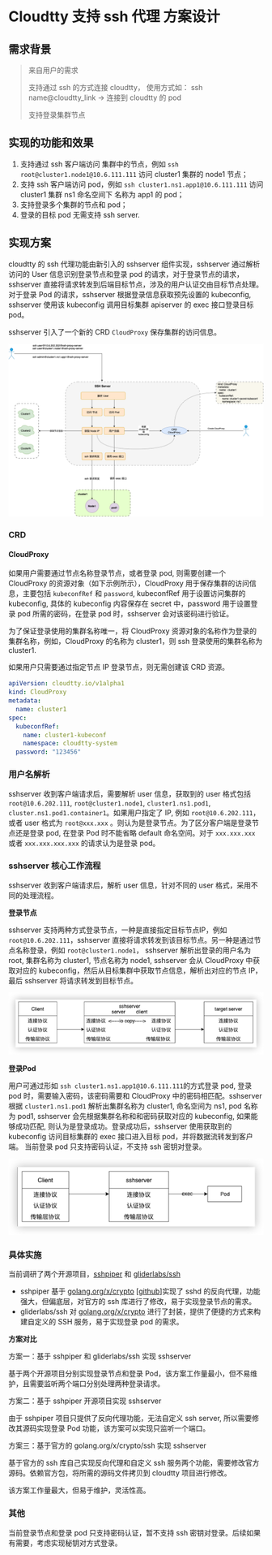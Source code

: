 # Cloudtty 支持 ssh 代理 方案设计

## 需求背景

> 来自用户的需求
> 
> 支持通过 ssh 的方式连接 cloudtty， 使用方式如： ssh name@cloudtty_link -> 连接到 cloudtty 的 pod 
> 
> 支持登录集群节点

## 实现的功能和效果
1. 支持通过 ssh 客户端访问 集群中的节点，例如 `ssh root@cluster1.node1@10.6.111.111` 访问 cluster1 集群的 node1 节点；
2. 支持 ssh 客户端访问 pod，例如 `ssh cluster1.ns1.app1@10.6.111.111` 访问 cluster1 集群 ns1 命名空间下 名称为 app1 的 pod；
3. 支持登录多个集群的节点和 pod；
4. 登录的目标 pod 无需支持 ssh server.

## 实现方案

cloudtty 的 ssh 代理功能由新引入的 sshserver 组件实现，sshserver 通过解析访问的 User 信息识别登录节点和登录 pod 的请求，对于登录节点的请求，sshserver 直接将请求转发到后端目标节点，涉及的用户认证交由目标节点处理。对于登录 Pod 的请求，sshserver 根据登录信息获取预先设置的 kubeconfig, sshserver 使用该 kubeconfig 调用目标集群 apiserver 的 exec 接口登录目标 pod。

sshserver 引入了一个新的 CRD `CloudProxy` 保存集群的访问信息。

![alt text](ssh-proxy-v3.drawio.png)


### CRD
#### CloudProxy 
如果用户需要通过节点名称登录节点，或者登录 pod, 则需要创建一个 CloudProxy 的资源对象（如下示例所示），CloudProxy 用于保存集群的访问信息，主要包括 `kubeconfRef` 和 `password`, kubeconfRef 用于设置访问集群的 kubeconfig, 具体的 kubeconfig 内容保存在 secret 中，password 用于设置登录 pod 所需的密码，在登录 pod 时，sshserver 会对该密码进行验证。

为了保证登录使用的集群名称唯一，将 CloudProxy 资源对象的名称作为登录的集群名称，例如，CloudProxy 的名称为 cluster1，则 ssh 登录使用的集群名称为 cluster1.

如果用户只需要通过指定节点 IP 登录节点，则无需创建该 CRD 资源。

```yaml
apiVersion: cloudtty.io/v1alpha1
kind: CloudProxy
metadata:
  name: cluster1
spec:
  kubeconfRef:
    name: cluster1-kubeconf 
    namespace: cloudtty-system
  password: "123456"
```

### 用户名解析

sshserver 收到客户端请求后，需要解析 user 信息，获取到的 user 格式包括 `root@10.6.202.111`, `root@cluster1.node1`, `cluster1.ns1.pod1`, `cluster.ns1.pod1.container1`。如果用户指定了 IP, 例如 `root@10.6.202.111`，或者 user 格式为 `root@xxx.xxx` 。则认为是登录节点。为了区分客户端是登录节点还是登录 pod, 在登录 Pod 时不能省略 default 命名空间。对于 `xxx.xxx.xxx` 或者 `xxx.xxx.xxx.xxx` 的请求认为是登录 pod。


### sshserver 核心工作流程
sshserver 收到客户端请求后，解析 user 信息，针对不同的 user 格式，采用不同的处理流程。

**登录节点**

sshserver 支持两种方式登录节点，一种是直接指定目标节点IP，例如 `root@10.6.202.111`，sshserver 直接将请求转发到该目标节点。另一种是通过节点名称登录，例如 `root@cluster1.node1`， sshserver 解析出登录的用户名为 root, 集群名称为 cluster1, 节点名称为 node1, sshserver 会从 CloudProxy 中获取对应的 kubeconfig，然后从目标集群中获取节点信息，解析出对应的节点 IP，最后 sshserver 将请求转发到目标节点。

![img_3.png](img_3.png)

**登录Pod**

用户可通过形如 `ssh cluster1.ns1.app1@10.6.111.111`的方式登录 pod, 登录 pod 时，需要输入密码，该密码需要和 CloudProxy 中的密码相匹配。sshserver 根据 `cluster1.ns1.pod1` 解析出集群名称为 cluster1, 命名空间为 ns1, pod 名称为 pod1, sshserver 会先根据集群名称和和密码获取对应的 kubeconfig, 如果能够成功匹配, 则认为是登录成功。登录成功后，sshserver 使用获取到的 kubeconfig 访问目标集群的 exec 接口进入目标 pod，并将数据流转发到客户端。
当前登录 pod 只支持密码认证，不支持 ssh 密钥对登录。

![img_1.png](img_1.png)
### 具体实施
当前调研了两个开源项目，[sshpiper](https://github.com/tg123/sshpiper) 和 [gliderlabs/ssh](https://github.com/gliderlabs/ssh)
- sshpiper 基于 [golang.org/x/crypto](https://pkg.go.dev/golang.org/x/crypto/ssh) [[github](https://github.com/golang/crypto/tree/master/ssh)]实现了 sshd 的反向代理，功能强大，但偏底层，对官方的 ssh 库进行了修改，易于实现登录节点的需求。
- gliderlabs/ssh 对 [golang.org/x/crypto](https://pkg.go.dev/golang.org/x/crypto/ssh) 进行了封装，提供了便捷的方式来构建自定义的 SSH 服务，易于实现登录 pod 的需求。

**方案对比** 

方案一：基于 sshpiper 和 gliderlabs/ssh 实现 sshserver

基于两个开源项目分别实现登录节点和登录 Pod，该方案工作量最小，但不易维护，且需要监听两个端口分别处理两种登录请求。

方案二：基于 sshpiper 开源项目实现 sshserver

由于 sshpiper 项目只提供了反向代理功能，无法自定义 ssh server, 所以需要修改其源码实现登录 Pod 功能，该方案可以实现只监听一个端口。

方案三：基于官方的 golang.org/x/crypto/ssh 实现 sshserver

基于官方的 ssh 库自己实现反向代理和自定义 ssh 服务两个功能，需要修改官方源码。依赖官方包，将所需的源码文件拷贝到 cloudtty 项目进行修改。

该方案工作量最大，但易于维护，灵活性高。

### 其他
当前登录节点和登录 pod 只支持密码认证，暂不支持 ssh 密钥对登录。后续如果有需要，考虑实现秘钥对方式登录。